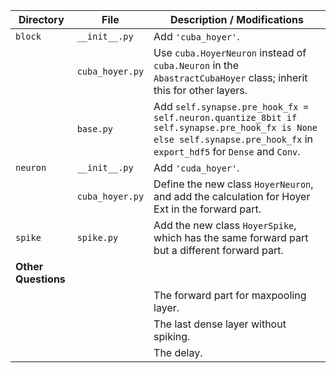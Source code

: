 
| Directory    | File           | Description / Modifications                                                                                                     |
|--------------|----------------|----------------------------------------------------------------------------------------------------------------------------------|
| `block`      | `__init__.py`  | Add `'cuba_hoyer'`.                                                                                                              |
|              | `cuba_hoyer.py`| Use `cuba.HoyerNeuron` instead of `cuba.Neuron` in the `AbastractCubaHoyer` class; inherit this for other layers.                |
|              | `base.py`      | Add `self.synapse.pre_hook_fx = self.neuron.quantize_8bit if self.synapse.pre_hook_fx is None else self.synapse.pre_hook_fx` in `export_hdf5` for `Dense` and `Conv`. |
| `neuron`     | `__init__.py`  | Add `'cuda_hoyer'`.                                                                                                              |
|              | `cuba_hoyer.py`| Define the new class `HoyerNeuron`, and add the calculation for Hoyer Ext in the forward part.                                   |
| `spike`      | `spike.py`     | Add the new class `HoyerSpike`, which has the same forward part but a different forward part.                                    |
| **Other Questions** |      |                                                                                                                                  |
|              |                | The forward part for maxpooling layer.                                                                                           |
|              |                | The last dense layer without spiking.                                                                                            |
|              |                | The delay.                                                                                            |